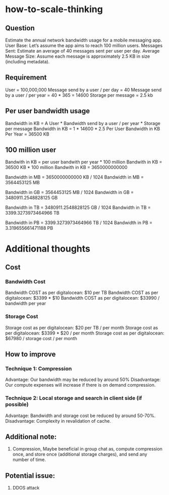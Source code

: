 # how-to-scale-thinking

## Question
Estimate the annual network bandwidth usage for a mobile messaging app.
User Base: Let’s assume the app aims to reach 100 million users.
Messages Sent: Estimate an average of 40 messages sent per user per day.
Average Message Size: Assume each message is approximately 2.5 KB in size (including metadata).

## Requirement
User = 100,000,000
Message send by a user / per day = 40
Message send by a user / per year = 40 * 365 = 14600
Storage per message = 2.5 kb

## Per user bandwidth usage
Bandwidth in KB = A User * Bandwidth send by a user / per year * Storage per message
Bandwidth in KB = 1 * 14600 * 2.5
Per User Bandwidth in KB Per Year = 36500 KB

## 100 million user
Bandwith in KB = per user bandwith per year * 100 million
Bandwith in KB = 36500 KB * 100 million
Bandwith in KB = 3650000000000

Bandwidth in MB = 3650000000000 KB / 1024
Bandwidth in MB = 3564453125 MB

Bandwidth in GB = 3564453125 MB / 1024
Bandwidth in GB = 3480911.2548828125 GB

Bandwidth in TB =  3480911.2548828125 GB / 1024
Bandwidth in TB = 3399.3273973464966 TB

Bandwidth in PB =  3399.3273973464966 TB / 1024
Bandwidth in PB = 3.319655661471188 PB

# Additional thoughts

## Cost

### Bandwidth Cost
Bandwidth COST as per digitalocean: $10 per TB
Bandwidth COST as per digitalocean: $3399 * $10
Bandwidth COST as per digitalocean: $33990 / bandwidth per year

### Storage Cost
Storage cost as per digitalocean: $20 per TB / per month
Storage cost as per digitalocean: $3399 * $20 / per month
Storage cost as per digitalocean: $67980 / storage cost / per month

## How to improve

### Technique 1: Compression
Advantage: Our bandwidth may be reduced by around 50%
Disadvantage: Our compute expenses will increase if there is on demand compression.

### Technique 2: Local storage and search in client side (if possible)
Advantage: Bandwidth and storage cost be reduced by around 50-70%.
Disadvantage: Complexity in revalidation of cache.

## Additional note:
1. Compression, Maybe beneficial in group chat as, compute compression once, and store once (additional storage charges), and send any number of time.

## Potential issue:
1. DDOS attack